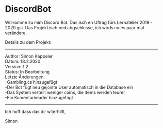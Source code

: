 # DiscordBot

Willkomme zu mim Discord Bot. Das isch en Uftrag fürs Lernatelier 2019 - 2020 gsi.
Das Projekt isch ned abgschlosse, ich wirds no es paar mal verändere.

Details zu dem Projekt:
________________________________________________
Author:	Simon Kappeler        
Datum:	18.2.2020      
Version:	1.2    
Status:	In Bearbeitung        
Letzte Änderungen:	                                                          
-Gambling.cs hinzugefügt                                                                                        
-Der Bot fügt neu gejointe User automatisch in die Database ein                                         
-Das System verteilt weniger coins, die Items werden teurer                                   
-Ein Komentarheader hinzugefügt                                                     
________________________________________________

Ich hoff dass das dir witerhilft,

Simon
